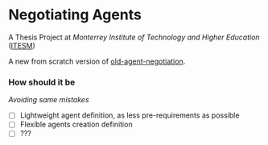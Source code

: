 Negotiating Agents
===
A Thesis Project at *Monterrey Institute of Technology and Higher Education* ([ITESM](http:/itesm.mx/))

A new from scratch version of [old-agent-negotiation](https://github.com/fehu/old-agent-negotiation).

### How should it be
*Avoiding same mistakes*

- [ ] Lightweight agent definition, as less pre-requirements as possible
- [ ] Flexible agents creation definition
- [ ] ???